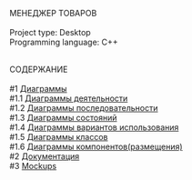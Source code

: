 МЕНЕДЖЕР ТОВАРОВ<br><br>
Project type: Desktop<br>
Programming language: C++<br><br>

СОДЕРЖАНИЕ<br><br>
#1 [Диаграммы](https://github.com/kirilsemenenya/trtpo_lab/tree/main/Diagrams)<br>
#1.1 [Диаграммы деятельности](https://github.com/kirilsemenenya/trtpo_lab/tree/main/Diagrams/Activity%20diagrams)<br>
#1.2 [Диаграммы последовательности](https://github.com/kirilsemenenya/trtpo_lab/tree/main/Diagrams/Sequence%20diagrams)<br>
#1.3 [Диаграммы состояний](https://github.com/kirilsemenenya/trtpo_lab/tree/main/Diagrams/State%20machine%20diagrams)<br>
#1.4 [Диаграммы вариантов использования](https://github.com/kirilsemenenya/trtpo_lab/tree/main/Diagrams/Use%20case%20diagrams)<br>
#1.5 [Диаграммы классов](https://github.com/kirilsemenenya/trtpo_lab/tree/main/Diagrams/Class%20diagrams)<br>
#1.6 [Диаграммы компонентов(размещения)]()<br>
#2 [Документация](https://github.com/kirilsemenenya/trtpo_lab/tree/main/Documentation)<br>
#3 [Mockups](https://github.com/kirilsemenenya/trtpo_lab/tree/main/Mockups)<br>

